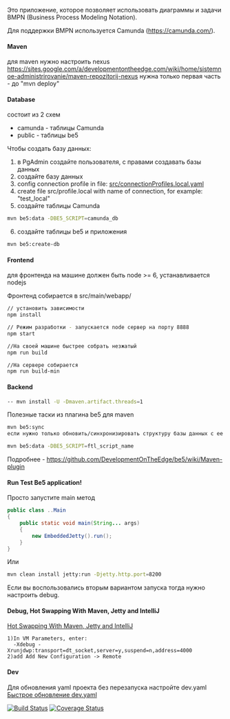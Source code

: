Это приложение, которое позволяет использовать диаграммы и задачи BMPN (Business Process Modeling Notation).

Для поддержки BMPN используется Camunda (https://camunda.com/).

#### Maven
для maven нужно настроить nexus https://sites.google.com/a/developmentontheedge.com/wiki/home/sistemnoe-administrirovanie/maven-repozitorij-nexus
нужна только первая часть - до "mvn deploy"

#### Database
состоит из 2 схем
- camunda - таблицы Camunda
- public - таблицы be5

Чтобы создать базу данных:
1) в PgAdmin создайте пользователя, с правами создавать базы данных
2) создайте базу данных
3) config connection profile in file: [src/connectionProfiles.local.yaml](https://github.com/QProgS/testBe5app/blob/master/src/connectionProfiles.local.yaml) 
4) create file src/profile.local with name of connection, for example: "test_local"
5) создайте таблицы Camunda
```sh
mvn be5:data -DBE5_SCRIPT=camunda_db
```
6) создайте таблицы be5 и приложения
```sh
mvn be5:create-db
```

#### Frontend
для фронтенда на машине должен быть node >= 6, устанавливается nodejs

Фронтенд собирается в src/main/webapp/

```sh
// установить зависимости
npm install

// Режим разработки - запускается node сервер на порту 8888
npm start

//На своей машине быстрее собрать незжатый 
npm run build

//На сервере собирается
npm run build-min
```

#### Backend
```sh
-- mvn install -U -Dmaven.artifact.threads=1
```

Полезные таски из плагина be5 для maven
 
```sh
mvn be5:sync
если нужно только обновить/синхронизировать структуру базы данных с ее декларацией в be5

mvn be5:data -DBE5_SCRIPT=ftl_script_name

```

Подробнее - https://github.com/DevelopmentOnTheEdge/be5/wiki/Maven-plugin

#### Run Test Be5 application!
Просто запустите main метод

```java
public class ..Main
{
    public static void main(String... args)
    {
        new EmbeddedJetty().run();
    }
}
```

Или
 
```sh
mvn clean install jetty:run -Djetty.http.port=8200
```

Если вы воспользовались вторым вариантом запуска тогда нужно настроить debug.

#### Debug, Hot Swapping With Maven, Jetty and IntelliJ
[Hot Swapping With Maven, Jetty and IntelliJ](https://gist.github.com/naaman/1053217)
```text
1)In VM Parameters, enter:
  -Xdebug -Xrunjdwp:transport=dt_socket,server=y,suspend=n,address=4000
2)add Add New Configuration -> Remote 
```

#### Dev
Для обновления yaml проекта без перезапуска настройте dev.yaml    
[Быстрое обновление dev.yaml](https://github.com/DevelopmentOnTheEdge/be5/wiki/%D0%91%D1%8B%D1%81%D1%82%D1%80%D0%BE%D0%B5-%D0%BE%D0%B1%D0%BD%D0%BE%D0%B2%D0%BB%D0%B5%D0%BD%D0%B8%D0%B5-dev.yaml)


[![Build Status](https://travis-ci.org/Biosoft-ru/muscle.svg?branch=master)](https://travis-ci.org/Biosoft-ru/muscle)
[![Coverage Status](https://coveralls.io/repos/github/Biosoft-ru/muscle/badge.svg?branch=master)](https://coveralls.io/github/Biosoft-ru/muscle?branch=master)
